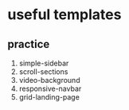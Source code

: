 # useful templates

## practice

1. simple-sidebar
2. scroll-sections
3. video-background
4. responsive-navbar
5. grid-landing-page
